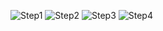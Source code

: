 ![Step1](https://github.com/user-attachments/assets/3da2f058-e0f4-4a19-90d3-075ac631277d)
![Step2](https://github.com/user-attachments/assets/7b5ba36d-4b9a-45a4-a6a4-86ffb313958a)
![Step3](https://github.com/user-attachments/assets/2d3b226a-a8f9-47c8-8eed-9cf179ef3249)
![Step4](https://github.com/user-attachments/assets/f6bb5ed0-ad25-426a-bd2d-357f0d9b367e)
